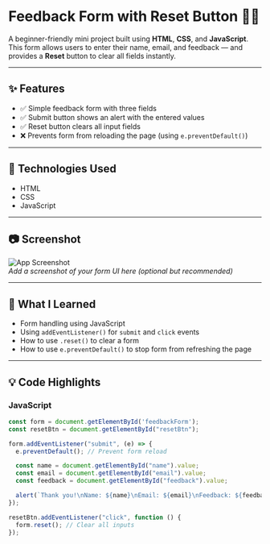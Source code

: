 # Feedback Form with Reset Button 📝🔄

A beginner-friendly mini project built using **HTML**, **CSS**, and **JavaScript**.  
This form allows users to enter their name, email, and feedback — and provides a **Reset** button to clear all fields instantly.

---

## ✨ Features

- ✅ Simple feedback form with three fields
- ✅ Submit button shows an alert with the entered values
- ✅ Reset button clears all input fields
- ❌ Prevents form from reloading the page (using `e.preventDefault()`)

---

## 📁 Technologies Used

- HTML
- CSS
- JavaScript

---

## 📷 Screenshot

![App Screenshot](feedback-form(reset-functionality).png)  
*Add a screenshot of your form UI here (optional but recommended)*

---

## 🧠 What I Learned

- Form handling using JavaScript
- Using `addEventListener()` for `submit` and `click` events
- How to use `.reset()` to clear a form
- How to use `e.preventDefault()` to stop form from refreshing the page

---

## 💡 Code Highlights

### JavaScript

```js
const form = document.getElementById('feedbackForm');
const resetBtn = document.getElementById("resetBtn");

form.addEventListener("submit", (e) => {
  e.preventDefault(); // Prevent form reload

  const name = document.getElementById("name").value;
  const email = document.getElementById("email").value;
  const feedback = document.getElementById("feedback").value;

  alert(`Thank you!\nName: ${name}\nEmail: ${email}\nFeedback: ${feedback}`);
});

resetBtn.addEventListener("click", function () {
  form.reset(); // Clear all inputs
});
